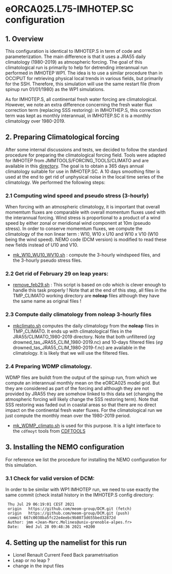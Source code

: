 # eORCA025.L75-IMHOTEP.SC configuration
## 1. Overview
This configuration is identical to IMHOTEP.S  in term of code and parameterization. The main difference is
that it uses a JRA55 daily climatology (1980-2019) as atmospheric forcing.  The goal of this climatological
run is primarily to help for detrending interannual run performed in IMHOTEP WP1. The idea is to use a 
similar procedure than in OCCIPUT for retrieving physical local trends in various fields, but primarily for 
the SSH.  Therefore, this simulation will use the same restart file (from spinup run 01/01/1980) as the WP1 
simulations.

As for IMHOTEP.S, all continental fresh water forcing are climatological. However, we note an extra difference
concerning the fresh water flux correction term (replacing SSS restoring): in IMHOTHEP.S, this correction
term was kept as monthly interannual, in IMHOTEP.SC it is a monthly climatology over 1980-2019.

## 2. Preparing Climatological forcing
After some internal discussions and tests, we decided to follow the standard procedure for preparing the 
climatological forcing field. Tools were adapted for IMHOTEP from JMMTOOLS/FORCING_TOOLS/CLIMATO and are
available in this [directory](../../TOOLS/CLIMATOLOGICAL_FORCING/src).
The goal is to obtain a 365 days annual climatology suitable for use in 
IMHOTEP.SC. A 10 days smoothing filter is used at the end to get rid of unphysical noise in the local 
time series of the climatology. We performed the following steps:

### 2.1 Computing wind speed and pseudo stress (3-hourly)
When forcing with an atmospheric climatology, it is important that  overall momemtum fluxes are comparable
with overall momentum fluxes used with the interannual forcing.  Wind stress is proportional to a product of a
wind speed by either zonal or meridional wind component at 10m (pseudo stress). In order to conserve momemtum 
fluxes, we compute the climatology of the non linear term : W10, W10 x U10 and W10 x V10 (W10 being the 
wind speed). NEMO code (DCM version) is modified to read these new fields instead of U10 and V10.
  * [mk_W10_WU10_WV10.sh](../../TOOLS/CLIMATOLOGICAL_FORCING/mk_W10_WU10_WV10.sh) :  compute the 3-hourly windspeed
files, and the 3-hourly pseudo stress files.

### 2.2 Get rid of February 29 on leap years:
  * [remove_feb29.sh](../../TOOLS/CLIMATOLOGICAL_FORCING/remove_feb29.sh) : This script is based on cdo which is
clever enough to handle this task properly ! Note that at the end of this step, all files in the TMP_CLIMATO
working directory are **noleap** files although they have the same name as original files !

### 2.3 Compute daily climatology from noleap 3-hourly files
  * [mkclimato.sh](../../TOOLS/CLIMATOLOGICAL_FORCING/mkclimato.sh) computes the daily climatology from the **noleap**
files in TMP_CLIMATO. It ends up with climatological files in the JRA55/CLIMATO_1980-2019
directory.  Note that both unfiltered (*eg* drowned_tas_JRA55_CLIM_1980-2019.nc) and 10-days filtered files
(*eg* drowned_tas_JRA55_CLIM_1980-2019-f.nc)  are available in the climatology. It is likely that we will
use the filtered files.

### 2.4 Preparing WDMP climatology.
WDMP files are buildt from the output of the spinup run, from which we compute an interannual monthly mean on the
eORCA025 model grid.  But they are considered as part of the forcing and although they are not provided
by JRA55 they are somehow linked to this data set (changing the atmospheric forcing will likely change the
SSS restoring term). Note that SSS restoring was faded out in  coastal areas so that there are no
direct impact on the continental fresh water fluxes.  For the climatological run we just compute the monthly
mean over the 1980-2019 period.
  * [mk_WDMP_climato.sh](../../TOOLS/CLIMATOLOGICAL_FORCING/mk_WDMP_climato.sh) is used for this purpose. It is a
light interface to the `cdfmoyt` tools from [CDFTOOLS](https:github.com/meom-group/CDFTOOLS.git)

## 3. Installing the NEMO configuration
For reference we list the procedure for installing the NEMO configuration for this simulation.
### 3.1 Check for valid version of DCM:
In order to be similar with WP1 IMHOTEP run, we need to use exactly the same commit (check install history in 
the IMHOTEP.S config directory:

  ```
   Thu Jul 29 06:19:01 CEST 2021
   origin	https://github.com/meom-group/DCM.git (fetch)
   origin	https://github.com/meom-group/DCM.git (push)
   commit 667c0038ba5fc22e4eebc9b8073d655bed32872d
   Author: jmm <Jean-Marc.Molines@univ-grenoble-alpes.fr>
   Date:   Wed Jul 28 09:48:36 2021 +0200
  ```


## 4. Setting up the namelist for this run
  * Lionel Renault Current Feed Back parametrisation
  * Leap or no leap ?
  * change in the input files
